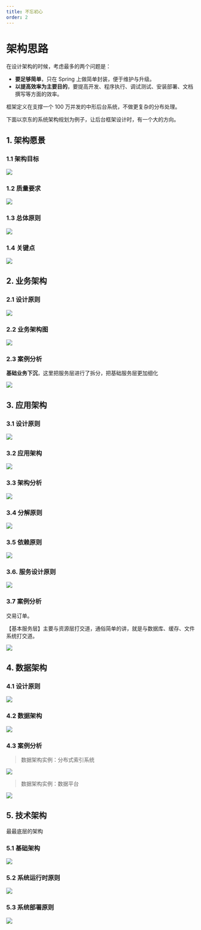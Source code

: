 ```yaml
---
title: 不忘初心
order: 2
---
```


# 架构思路

在设计架构的时候，考虑最多的两个问题是：

- **要足够简单**，只在 Spring 上做简单封装，便于维护与升级。
- **以提高效率为主要目的**，要提高开发、程序执行、调试测试、安装部署、文档撰写等方面的效率。

框架定义在支撑一个 100 万并发的中形后台系统，不做更复杂的分布处理。

下面以京东的系统架构规划为例子，让后台框架设计时，有一个大的方向。

## 1. 架构愿景

### 1.1 架构目标

![](./imgs/jd-1-01.png)

### 1.2 质量要求

![](./imgs/jd-1-02.png)

### 1.3 总体原则

![](./imgs/jd-1-03.png)

### 1.4 关键点

![](./imgs/jd-1-04.png)

## 2. 业务架构

### 2.1 设计原则

![](./imgs/jd-2-01.png)

### 2.2 业务架构图

![](./imgs/jd-2-02.png)

### 2.3 案例分析

**基础业务下沉**，这里把服务层进行了拆分，把基础服务层更加细化

![](./imgs/jd-2-03.png)

## 3. 应用架构

### 3.1 设计原则

![](./imgs/jd-3-01.png)

### 3.2 应用架构

![](./imgs/jd-3-02.png)

### 3.3 架构分析

![](./imgs/jd-3-03.png)

### 3.4 分解原则

![](./imgs/jd-3-04.png)

### 3.5 依赖原则

![](./imgs/jd-3-05.png)

### 3.6. 服务设计原则

![](./imgs/jd-3-06.png)

### 3.7 案例分析

交易订单。

【基本服务层】主要与资源层打交道，通俗简单的讲，就是与数据库、缓存、文件系统打交道。

![](./imgs/jd-3-07.png)

## 4. 数据架构

### 4.1 设计原则

![](./imgs/jd-4-01.png)

### 4.2 数据架构

![](./imgs/jd-4-02.png)

### 4.3 案例分析

> 数据架构实例：分布式索引系统

![](./imgs/jd-4-03.png)

> 数据架构实例：数据平台

![](./imgs/jd-4-04.png)

## 5. 技术架构

最最底层的架构

### 5.1 基础架构

![](./imgs/jd-5-01.png)

### 5.2 系统运行时原则

![](./imgs/jd-5-02.png)

### 5.3 系统部署原则

![](./imgs/jd-5-02.png)
